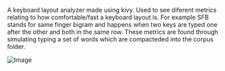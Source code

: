 A keyboard layout analyzer made using kivy. Used to see diferent metrics relating to how comfortable/fast a keyboard layout is. For example SFB stands for same finger bigram and happens when two keys are typed one after the other and both in the same row. These metrics are found through simulating typing a set of words which are compacteded into the corpus folder.



![Image](https://github.com/user-attachments/assets/eb3c52c1-3979-4a9c-8930-7cfc97e08c64)
